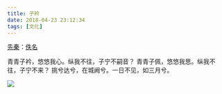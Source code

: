 ```yaml
---
title: 子衿
date: 2018-04-23 23:12:34
tags: [文化]
---
```


[先秦](https://www.gushiwen.org/shiwen/default.aspx?cstr=%e5%85%88%e7%a7%a6)：[佚名](https://so.gushiwen.org/search.aspx?value=%e4%bd%9a%e5%90%8d)

青青子衿，悠悠我心。纵我不往，子宁不嗣音？
青青子佩，悠悠我思。纵我不往，子宁不来？
挑兮达兮，在城阙兮。一日不见，如三月兮。

![](\img\tx1.png)